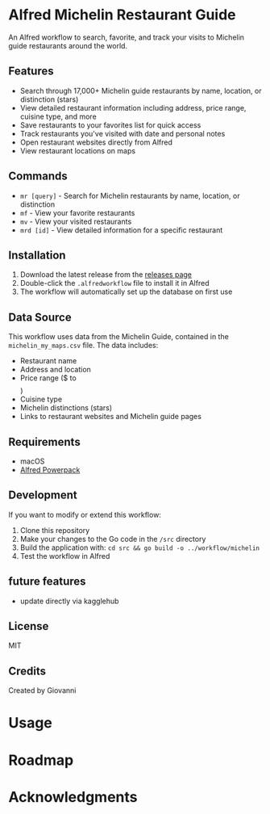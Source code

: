 # Alfred Michelin Restaurant Guide

An Alfred workflow to search, favorite, and track your visits to Michelin guide restaurants around the world.

## Features

- Search through 17,000+ Michelin guide restaurants by name, location, or distinction (stars)
- View detailed restaurant information including address, price range, cuisine type, and more
- Save restaurants to your favorites list for quick access
- Track restaurants you've visited with date and personal notes
- Open restaurant websites directly from Alfred
- View restaurant locations on maps

## Commands

- `mr [query]` - Search for Michelin restaurants by name, location, or distinction
- `mf` - View your favorite restaurants
- `mv` - View your visited restaurants
- `mrd [id]` - View detailed information for a specific restaurant

## Installation

1. Download the latest release from the [releases page](https://github.com/giovanni/alfred-michelin/releases)
2. Double-click the `.alfredworkflow` file to install it in Alfred
3. The workflow will automatically set up the database on first use

## Data Source

This workflow uses data from the Michelin Guide, contained in the `michelin_my_maps.csv` file. The data includes:

- Restaurant name
- Address and location
- Price range ($ to $$$$)
- Cuisine type
- Michelin distinctions (stars)
- Links to restaurant websites and Michelin guide pages

## Requirements

- macOS
- [Alfred Powerpack](https://www.alfredapp.com/powerpack/)

## Development

If you want to modify or extend this workflow:

1. Clone this repository
2. Make your changes to the Go code in the `/src` directory
3. Build the application with: `cd src && go build -o ../workflow/michelin`
4. Test the workflow in Alfred

## future features
- update directly via kagglehub


## License

MIT

## Credits

Created by Giovanni

# Usage
# Roadmap


# Acknowledgments
 
